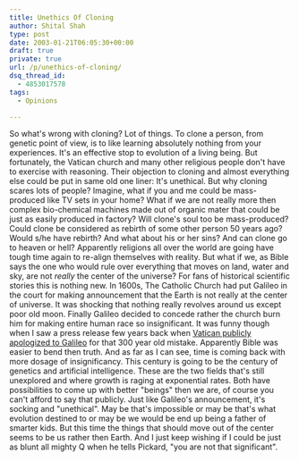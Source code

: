 ```yaml
---
title: Unethics Of Cloning
author: Shital Shah
type: post
date: 2003-01-21T06:05:30+00:00
draft: true
private: true
url: /p/unethics-of-cloning/
dsq_thread_id:
  - 4853017578
tags:
  - Opinions

---
```

So what's wrong with cloning? Lot of things. To clone a person, from genetic point of view, is to like learning absolutely nothing from your experiences. It's an effective stop to evolution of a living being. But fortunately, the Vatican church and many other religious people don't have to exercise with reasoning. Their objection to cloning and almost everything else could be put in same old one liner: It's unethical. But why cloning scares lots of people? Imagine, what if you and me could be mass-produced like TV sets in your home? What if we are not really more then complex bio-chemical machines made out of organic mater that could be just as easily produced in factory? Will clone's soul too be mass-produced? Could clone be considered as rebirth of some other person 50 years ago? Would s/he have rebirth? And what about his or her sins? And can clone go to heaven or hell? Apparently religions all over the world are going have tough time again to re-align themselves with reality. But what if we, as Bible says the one who would rule over everything that moves on land, water and sky, are not _really_ the center of the universe? For fans of historical scientific stories this is nothing new. In 1600s, The Catholic Church had put Galileo[][1] in the court for making announcement that the Earth is not really at the center of universe. It was shocking that nothing really revolves around us except poor old moon. Finally Galileo decided to concede rather the church burn him for making entire human race so insignificant. It was funny though when I saw a press release few years back when [Vatican publicly apologized to Galileo][2] for that 300 year old mistake. Apparently Bible was easier to bend then truth. And as far as I can see, time is coming back with more dosage of insignificancy. This century is going to be the century of genetics and artificial intelligence. These are the two fields that's still unexplored and where growth is raging at exponential rates. Both have possibilities to come up with better "beings" then we are, of course you can't afford to say that publicly. Just like Galileo's announcement, it's socking and "unethical". May be that's impossible or may be that's what evolution destined to or may be we would be end up being a father of smarter kids. But this time the things that should move out of the center seems to be us rather then Earth. And I just keep wishing if I could be just as blunt all mighty Q[][3] when he tells Pickard, "you are not that significant".

 [1]: http://es.rice.edu/ES/humsoc/Galileo/Bio/narrative_7.html
 [2]: http://www.dslnorthwest.net/~danwilcox/galileo.html
 [3]: http://www.startrek.com/library/bios.asp?ID=105545